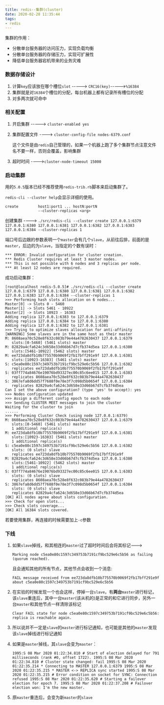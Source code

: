 ```yaml
---
title: redis--集群(cluster)
date: 2020-02-28 11:35:44
tags: 
- redis
---
```


集群的作用：

* 分散单台服务器的访问压力，实现负载均衡
* 分散单台服务器的存储压力，实现可扩展性
* 降低单台服务器宕机带来的业务灾难

<!--more-->

### 数据存储设计

1. 计算`key`应该放在哪个槽位`slot` -----> `CRC16(key)`----->`%16384` 
2. 集群就是对`16384`个槽位的分配，每台机器上都有记录所有槽位的分配
3. 对多两次就可命中

### 相关配置

1. 开启集群 -----> `cluster-enabled yes`

2. 集群配置文件 ----> `cluster-config-file nodes-6379.conf`

   这个文件是由`redis`自己管理的，如果一个机器上跑了多个集群节点注意文件名不要一样，否则会覆盖，影响集群

3. 超时时间 ---->`cluster-node-timeout 15000`

### 启动集群

用的`5.0.5`版本已经不推荐使用`redis-trib.rb`脚本来启动集群了。

`redis-cli --cluster help`会显示详细的使用。

```shell
create         host1:port1 ... hostN:portN
               --cluster-replicas <arg>
```

创建集群 ----> `./src/redis-cli --cluster create 127.0.0.1:6379 127.0.0.1:6380 127.0.0.1:6381 127.0.0.1:6382 127.0.0.1:6383 127.0.0.1:6384 --cluster-replicas 1`

端口号后边跟的参数表明一个`master`会有几个`slave`，从前往后排，前面的是`master`，后边的为`slave`，当指定的个数有误时：

```shell
*** ERROR: Invalid configuration for cluster creation.
*** Redis Cluster requires at least 3 master nodes.
*** This is not possible with 6 nodes and 3 replicas per node.
*** At least 12 nodes are required.
```

成功启动集群：

```
[root@localhost redis-5.0.5]# ./src/redis-cli --cluster create 127.0.0.1:6379 127.0.0.1:6380 127.0.0.1:6381 127.0.0.1:6382 127.0.0.1:6383 127.0.0.1:6384 --cluster-replicas 1
>>> Performing hash slots allocation on 6 nodes...
Master[0] -> Slots 0 - 5460
Master[1] -> Slots 5461 - 10922
Master[2] -> Slots 10923 - 16383
Adding replica 127.0.0.1:6383 to 127.0.0.1:6379
Adding replica 127.0.0.1:6384 to 127.0.0.1:6380
Adding replica 127.0.0.1:6382 to 127.0.0.1:6381
>>> Trying to optimize slaves allocation for anti-affinity
[WARNING] Some slaves are in the same host as their master
M: 8608aea70c528e8f632c083b79e44a4782630437 127.0.0.1:6379
   slots:[0-5460] (5461 slots) master
M: 82829a4cfa624c3d658e33d66b67d7cfb374d5ea 127.0.0.1:6380
   slots:[5461-10922] (5462 slots) master
M: ee723da8dfb10b775570b9069f2fb17bff291e9f 127.0.0.1:6381
   slots:[10923-16383] (5461 slots) master
S: c5ea0e80c1597c349753b7191cf9bc529e6c5b56 127.0.0.1:6382
   replicates ee723da8dfb10b775570b9069f2fb17bff291e9f
S: 03ff774a84676e19076bd93327ec00c85c6ee015 127.0.0.1:6383
   replicates 8608aea70c528e8f632c083b79e44a4782630437
S: 3867efa8d6dd57f7688f0e78e3f7c098d5b0654f 127.0.0.1:6384
   replicates 82829a4cfa624c3d658e33d66b67d7cfb374d5ea
Can I set the above configuration? (type 'yes' to accept): yes
>>> Nodes configuration updated
>>> Assign a different config epoch to each node
>>> Sending CLUSTER MEET messages to join the cluster
Waiting for the cluster to join
......
>>> Performing Cluster Check (using node 127.0.0.1:6379)
M: 8608aea70c528e8f632c083b79e44a4782630437 127.0.0.1:6379
   slots:[0-5460] (5461 slots) master
   1 additional replica(s)
M: ee723da8dfb10b775570b9069f2fb17bff291e9f 127.0.0.1:6381
   slots:[10923-16383] (5461 slots) master
   1 additional replica(s)
S: c5ea0e80c1597c349753b7191cf9bc529e6c5b56 127.0.0.1:6382
   slots: (0 slots) slave
   replicates ee723da8dfb10b775570b9069f2fb17bff291e9f
M: 82829a4cfa624c3d658e33d66b67d7cfb374d5ea 127.0.0.1:6380
   slots:[5461-10922] (5462 slots) master
   1 additional replica(s)
S: 03ff774a84676e19076bd93327ec00c85c6ee015 127.0.0.1:6383
   slots: (0 slots) slave
   replicates 8608aea70c528e8f632c083b79e44a4782630437
S: 3867efa8d6dd57f7688f0e78e3f7c098d5b0654f 127.0.0.1:6384
   slots: (0 slots) slave
   replicates 82829a4cfa624c3d658e33d66b67d7cfb374d5ea
[OK] All nodes agree about slots configuration.
>>> Check for open slots...
>>> Check slots coverage...
[OK] All 16384 slots covered.
```

若要使用集群，再连接的时候需要加上`-c`参数

### 下线

1. 如果`slave`掉线，和其相连的`master`过了超时时间后会将其标记--->

   `Marking node c5ea0e80c1597c349753b7191cf9bc529e6c5b56 as failing (quorum reached).`

   且会通知其他的所有节点，其他节点会收到一个消息: 

   `FAIL message received from ee723da8dfb10b775570b9069f2fb17bff291e9f about c5ea0e80c1597c349753b7191cf9bc529e6c5b56`

2. 在实验的时候发现一个也会这样，停掉一台`slave`，有**两台**`master`进行标记，该`slave`重连后，其中一台`master`(该从机的)是正常的和它进行同步，另外一台`master`和其他节点一样清除该标记

   `Clear FAIL state for node c5ea0e80c1597c349753b7191cf9bc529e6c5b56: replica is reachable again.`

3. 所以说并不一定是`slave`的`master`进行标记通知，也可能是其他的`master`发现该`slave`掉线进行标记通知

4. 如果是`master`掉线，其`slave`会变为`master`：

   `1995:S 08 Mar 2020 01:22:34.810 # Start of election delayed for 791 milliseconds (rank #0, offset 1722).
   1995:S 08 Mar 2020 01:22:34.810 # Cluster state changed: fail
   1995:S 08 Mar 2020 01:22:35.214 * Connecting to MASTER 127.0.0.1:6379
   1995:S 08 Mar 2020 01:22:35.215 * MASTER <-> REPLICA sync started
   1995:S 08 Mar 2020 01:22:35.215 # Error condition on socket for SYNC: Connection refused
   1995:S 08 Mar 2020 01:22:35.620 # Starting a failover election for epoch 7.
   1995:S 08 Mar 2020 01:22:37.208 # Failover election won: I'm the new master.`

5. 原`master`重连后，会变为新`master`的`slave`

